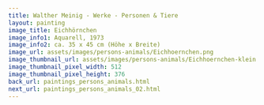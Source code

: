 ```yaml
---
title: Walther Meinig - Werke - Personen & Tiere
layout: painting
image_title: Eichhörnchen
image_info1: Aquarell, 1973
image_info2: ca. 35 x 45 cm (Höhe x Breite)
image_url: assets/images/persons-animals/Eichhoernchen.png
image_thumbnail_url: assets/images/persons-animals/Eichhoernchen-klein.png
image_thumbnail_pixel_width: 512
image_thumbnail_pixel_height: 376
back_url: paintings_persons_animals.html
next_url: paintings_persons_animals_02.html
---
```

